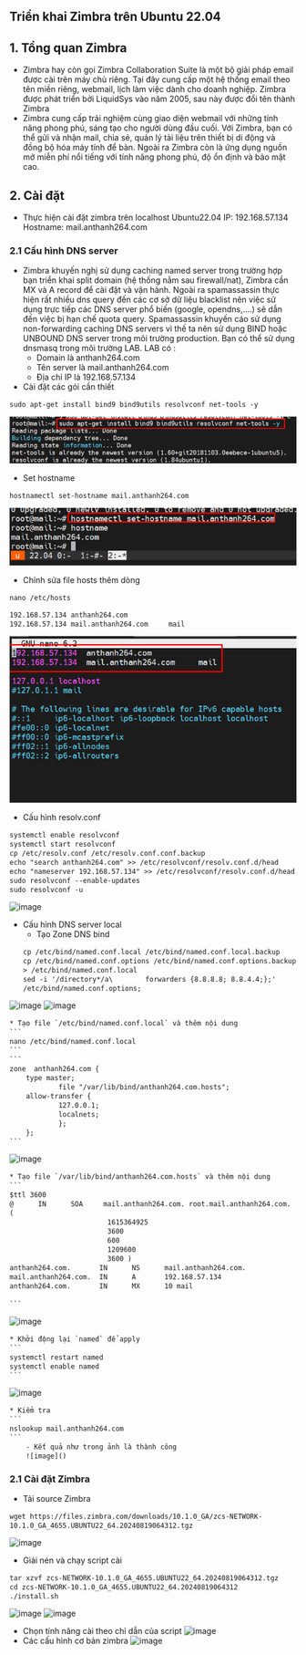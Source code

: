 ## Triển khai Zimbra trên Ubuntu 22.04

## 1. Tổng quan Zimbra 
- Zimbra hay còn gọi Zimbra Collaboration Suite là một bộ giải pháp email được cài trên máy chủ riêng. Tại đây cung cấp một hệ thống email theo tên miền riêng, webmail, lịch làm việc dành cho doanh nghiệp. Zimbra được phát triển bởi LiquidSys vào năm 2005, sau này được đổi tên thành Zimbra
- Zimbra cung cấp trải nghiệm cùng giao diện webmail với những tính năng phong phú, sáng tạo cho người dùng đầu cuối. Với Zimbra, bạn có thể gửi và nhận mail, chia sẻ, quản lý tài liệu trên thiết bị di động và đồng bộ hóa máy tính để bàn. Ngoài ra Zimbra còn là ứng dụng nguồn mở miễn phí nổi tiếng với tính năng phong phú, độ ổn định và bảo mật cao.
## 2. Cài đặt
- Thực hiện cài đặt zimbra trên localhost Ubuntu22.04 
IP: 192.168.57.134
Hostname: mail.anthanh264.com
### 2.1 Cấu hình DNS server 
- Zimbra khuyến nghị sử dụng caching named server trong trường hợp bạn triển khai split domain (hệ thống nằm sau firewall/nat), Zimbra cần MX và A record để cài đặt và vận hành. Ngoài ra spamassassin thực hiện rất nhiều dns query đến các cơ sở dữ liệu blacklist nên việc sử dụng trực tiếp các DNS server phổ biến (google, opendns,….) sẽ dẫn đến việc bị hạn chế quota query.
Spamassassin khuyến cáo sử dụng non-forwarding caching DNS servers vì thế ta nên sử dụng BIND hoặc UNBOUND DNS server trong môi trường production. Bạn có thể sử dụng dnsmasq trong môi trường LAB.
LAB có :
	* Domain là anthanh264.com
	* Tên server là mail.anthanh264.com 
	* Địa chỉ IP là 192.168.57.134
- Cài đặt các gói cần thiết
```
sudo apt-get install bind9 bind9utils resolvconf net-tools -y
```
![image](./images/zim-cf0.png)
- Set hostname 
```
hostnamectl set-hostname mail.anthanh264.com
```
![image](./images/zimb-1.png)
- Chỉnh sửa file hosts thêm dòng 
```
nano /etc/hosts
```
```
192.168.57.134 anthanh264.com     
192.168.57.134 mail.anthanh264.com     mail
```
![image](./images/zimb-2.png)
- Cấu hình resolv.conf
```
systemctl enable resolvconf
systemctl start resolvconf
cp /etc/resolv.conf /etc/resolv.conf.conf.backup
echo "search anthanh264.com" >> /etc/resolvconf/resolv.conf.d/head
echo "nameserver 192.168.57.134" >> /etc/resolvconf/resolv.conf.d/head
sudo resolvconf --enable-updates
sudo resolvconf -u
````
![image](./images/zimb-3.png)

- Cấu hình DNS server local 
	* Tạo Zone DNS bind 
	```
	cp /etc/bind/named.conf.local /etc/bind/named.conf.local.backup
	cp /etc/bind/named.conf.options /etc/bind/named.conf.options.backup
	> /etc/bind/named.conf.local
	sed -i '/directory*/a\        forwarders {8.8.8.8; 8.8.4.4;};' /etc/bind/named.conf.options;

	```
![image](./images/zimb-4.png)
![image](./images/zimb-5.png)
	
	* Tạo file `/etc/bind/named.conf.local` và thêm nội dung 
	```
	nano /etc/bind/named.conf.local
	```
	```
	zone  anthanh264.com {
        type master;
                file "/var/lib/bind/anthanh264.com.hosts";
        allow-transfer {
                127.0.0.1;
                localnets;
                };
        };
	```
![image](./images/zimb-6.png)
	
	* Tạo file `/var/lib/bind/anthanh264.com.hosts` và thêm nội dung 
	```
	$ttl 3600
	@      IN      SOA     mail.anthanh264.com. root.mail.anthanh264.com. (
							1615364925
							3600
							600
							1209600
							3600 )
	anthanh264.com.       IN      NS      mail.anthanh264.com.
	mail.anthanh264.com.  IN      A       192.168.57.134
	anthanh264.com.       IN      MX      10 mail

	```
![image](./images/zimb-7.png)
	
	* Khởi động lại `named` để apply 
	```
	systemctl restart named
	systemctl enable named
	```
![image](./images/zimb-8.png)
	
	* Kiểm tra 
	```
	nslookup mail.anthanh264.com
	```
		- Kết quả như trong ảnh là thành công 
		![image]()

### 2.1 Cài đặt Zimbra 

- Tải source Zimbra 
```
wget https://files.zimbra.com/downloads/10.1.0_GA/zcs-NETWORK-10.1.0_GA_4655.UBUNTU22_64.20240819064312.tgz
```
![image](./images/zim-cf5.png)
- Giải nén và chạy script cài 
```
tar xzvf zcs-NETWORK-10.1.0_GA_4655.UBUNTU22_64.20240819064312.tgz
cd zcs-NETWORK-10.1.0_GA_4655.UBUNTU22_64.20240819064312
./install.sh
```
![image](./images/zim-cf6.png)
![image](./images/zim-cf7.png)
- Chọn tính năng cài theo chỉ dẫn của script 
![image](./images/zim-cf8.png)
- Các cấu hình cơ bản zimbra 
![image](./images/zim-cf9.png)

